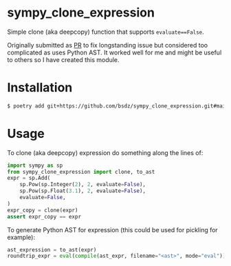 # sympy_clone_expression

Simple clone (aka deepcopy) function that supports `evaluate==False`.

Originally submitted as [PR](https://github.com/sympy/sympy/pull/20665) to fix longstanding issue but considered too complicated as uses Python AST. It worked well for me and might be useful to others so I have created this module.

# Installation
```bash
$ poetry add git+https://github.com/bsdz/sympy_clone_expression.git#main
```

# Usage

To clone (aka deepcopy) expression do something along the lines of:

```python
import sympy as sp
from sympy_clone_expression import clone, to_ast
expr = sp.Add(
    sp.Pow(sp.Integer(2), 2, evaluate=False),
    sp.Pow(sp.Float(3.1), 2, evaluate=False),
    evaluate=False,
)
expr_copy = clone(expr)
assert expr_copy == expr
```

To generate Python AST for expression (this could be used for pickling for example):

```python
ast_expression = to_ast(expr)
roundtrip_expr = eval(compile(ast_expr, filename="<ast>", mode="eval"))
```